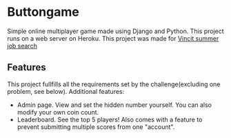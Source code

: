 # Buttongame
Simple online multiplayer game made using Django and Python. This project runs on a web server on Heroku. This project was made for [Vincit summer job search](https://koodarijahti.fi/)

## Features
This project fullfills all the requirements set by the challenge(excluding one problem, see below).
Additional features:
- Admin page. View and set the hidden number yourself. You can also modify your own coin count.
- Leaderboard. See the top 5 players! Also comes with a feature to prevent submitting multiple scores from one "account".

